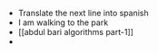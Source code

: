 - Translate the next line into spanish
- I am walking to the park
- [[abdul bari algorithms part-1]]
-